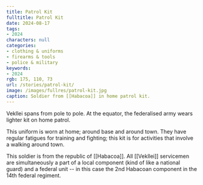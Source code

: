 ```yaml
---
title: Patrol Kit
fulltitle: Patrol Kit
date: 2024-08-17
tags:
- 2024
characters: null
categories:
- clothing & uniforms
- firearms & tools
- police & military
keywords:
- 2024
rgb: 175, 110, 73
url: /stories/patrol-kit/
image: /images/fullres/patrol-kit.jpg
caption: Soldier from [[Habacoa]] in home patrol kit.
---
```

Vekllei spans from pole to pole. At the equator, the federalised army wears lighter kit on home patrol.

This uniform is worn at home; around base and around town. They have regular fatigues for training and fighting; this kit is for activities that involve a walking around town.

This soldier is from the republic of [[Habacoa]]. All [[Vekllei]] servicemen are simultaneously a part of a local component (kind of like a national guard) and a federal unit -- in this case the 2nd Habacoan component in the 14th federal regiment.